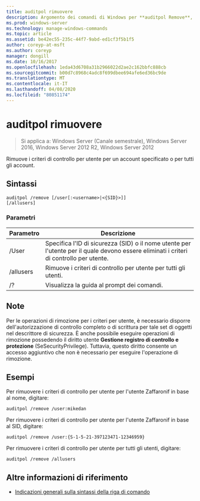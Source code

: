 ```yaml
---
title: auditpol rimuovere
description: Argomento dei comandi di Windows per **auditpol Remove**, che rimuove i criteri di controllo per utente per un account specificato o per tutti gli account.
ms.prod: windows-server
ms.technology: manage-windows-commands
ms.topic: article
ms.assetid: be42ec55-235c-44f7-9abd-ed1cf3f5b1f5
author: coreyp-at-msft
ms.author: coreyp
manager: dongill
ms.date: 10/16/2017
ms.openlocfilehash: 1eda43d6708a31b2966022d2ae2c162bbfc888cb
ms.sourcegitcommit: b00d7c8968c4adc8f699dbee694afe6ed36bc9de
ms.translationtype: MT
ms.contentlocale: it-IT
ms.lasthandoff: 04/08/2020
ms.locfileid: "80851174"
---
```

# <a name="auditpol-remove"></a>auditpol rimuovere

>Si applica a: Windows Server (Canale semestrale), Windows Server 2016, Windows Server 2012 R2, Windows Server 2012

Rimuove i criteri di controllo per utente per un account specificato o per tutti gli account.

## <a name="syntax"></a>Sintassi

```
auditpol /remove [/user[:<username>|<{SID}>]]
[/allusers]
```

### <a name="parameters"></a>Parametri

| Parametro | Descrizione |
| ------- | -------- |
| /User | Specifica l'ID di sicurezza (SID) o il nome utente per l'utente per il quale devono essere eliminati i criteri di controllo per utente. |
| /allusers | Rimuove i criteri di controllo per utente per tutti gli utenti. |
| /? | Visualizza la guida al prompt dei comandi. |

## <a name="remarks"></a>Note

Per le operazioni di rimozione per i criteri per utente, è necessario disporre dell'autorizzazione di controllo completo o di scrittura per tale set di oggetti nel descrittore di sicurezza. È anche possibile eseguire operazioni di rimozione possedendo il diritto utente **Gestione registro di controllo e protezione** (SeSecurityPrivilege). Tuttavia, questo diritto consente un accesso aggiuntivo che non è necessario per eseguire l'operazione di rimozione.

## <a name="examples"></a><a name=BKMK_examples></a>Esempi

Per rimuovere i criteri di controllo per utente per l'utente Zaffaronif in base al nome, digitare:

```
auditpol /remove /user:mikedan
```

Per rimuovere i criteri di controllo per utente per l'utente Zaffaronif in base al SID, digitare:

```
auditpol /remove /user:{S-1-5-21-397123471-12346959}
```

Per rimuovere i criteri di controllo per utente per tutti gli utenti, digitare:

```
auditpol /remove /allusers
```

## <a name="additional-references"></a>Altre informazioni di riferimento

- [Indicazioni generali sulla sintassi della riga di comando](command-line-syntax-key.md)
